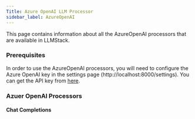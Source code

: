 ```yaml
---
Title: Azure OpenAI LLM Processor
sidebar_label: AzureOpenAI
---
```


This page contains information about all the AzureOpenAI processors that are available in LLMStack.

### Prerequisites
In order to use the AzureOpenAI processors, you will need to configure the Azure OpenAI key in the settings page (http://localhost:8000/settings). You can get the API key from [here](https://learn.microsoft.com/en-us/azure/api-management/import-and-publish).


### Azuer OpenAI Processors

#### Chat Completions

